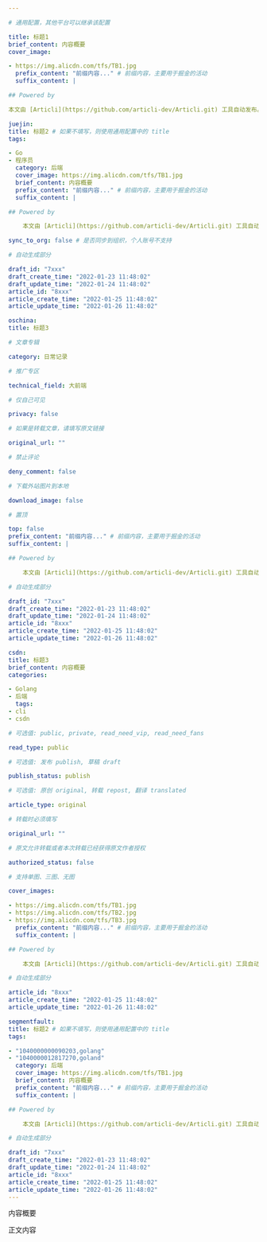 ```yaml
---

# 通用配置，其他平台可以继承该配置

title: 标题1
brief_content: 内容概要
cover_image:

- https://img.alicdn.com/tfs/TB1.jpg
  prefix_content: "前缀内容..." # 前缀内容，主要用于掘金的活动
  suffix_content: |

## Powered by

本文由 [Articli](https://github.com/articli-dev/Articli.git) 工具自动发布。

juejin:
title: 标题2 # 如果不填写，则使用通用配置中的 title
tags:

- Go
- 程序员
  category: 后端
  cover_image: https://img.alicdn.com/tfs/TB1.jpg
  brief_content: 内容概要
  prefix_content: "前缀内容..." # 前缀内容，主要用于掘金的活动
  suffix_content: |

## Powered by

    本文由 [Articli](https://github.com/articli-dev/Articli.git) 工具自动发布。

sync_to_org: false # 是否同步到组织，个人账号不支持

# 自动生成部分

draft_id: "7xxx"
draft_create_time: "2022-01-23 11:48:02"
draft_update_time: "2022-01-24 11:48:02"
article_id: "8xxx"
article_create_time: "2022-01-25 11:48:02"
article_update_time: "2022-01-26 11:48:02"

oschina:
title: 标题3

# 文章专辑

category: 日常记录

# 推广专区

technical_field: 大前端

# 仅自己可见

privacy: false

# 如果是转载文章，请填写原文链接

original_url: ""

# 禁止评论

deny_comment: false

# 下载外站图片到本地

download_image: false

# 置顶

top: false
prefix_content: "前缀内容..." # 前缀内容，主要用于掘金的活动
suffix_content: |

## Powered by

    本文由 [Articli](https://github.com/articli-dev/Articli.git) 工具自动发布。

# 自动生成部分

draft_id: "7xxx"
draft_create_time: "2022-01-23 11:48:02"
draft_update_time: "2022-01-24 11:48:02"
article_id: "8xxx"
article_create_time: "2022-01-25 11:48:02"
article_update_time: "2022-01-26 11:48:02"

csdn:
title: 标题3
brief_content: 内容概要
categories:

- Golang
- 后端
  tags:
- cli
- csdn

# 可选值: public, private, read_need_vip, read_need_fans

read_type: public

# 可选值: 发布 publish, 草稿 draft

publish_status: publish

# 可选值: 原创 original, 转载 repost, 翻译 translated

article_type: original

# 转载时必须填写

original_url: ""

# 原文允许转载或者本次转载已经获得原文作者授权

authorized_status: false

# 支持单图、三图、无图

cover_images:

- https://img.alicdn.com/tfs/TB1.jpg
- https://img.alicdn.com/tfs/TB2.jpg
- https://img.alicdn.com/tfs/TB3.jpg
  prefix_content: "前缀内容..." # 前缀内容，主要用于掘金的活动
  suffix_content: |

## Powered by

    本文由 [Articli](https://github.com/articli-dev/Articli.git) 工具自动发布。

# 自动生成部分

article_id: "8xxx"
article_create_time: "2022-01-25 11:48:02"
article_update_time: "2022-01-26 11:48:02"

segmentfault:
title: 标题2 # 如果不填写，则使用通用配置中的 title
tags:

- "1040000000090203,golang"
- "1040000012817270,goland"
  category: 后端
  cover_image: https://img.alicdn.com/tfs/TB1.jpg
  brief_content: 内容概要
  prefix_content: "前缀内容..." # 前缀内容，主要用于掘金的活动
  suffix_content: |

## Powered by

    本文由 [Articli](https://github.com/articli-dev/Articli.git) 工具自动发布。

# 自动生成部分

draft_id: "7xxx"
draft_create_time: "2022-01-23 11:48:02"
draft_update_time: "2022-01-24 11:48:02"
article_id: "8xxx"
article_create_time: "2022-01-25 11:48:02"
article_update_time: "2022-01-26 11:48:02"
---
```


内容概要

<!-- more -->

正文内容
